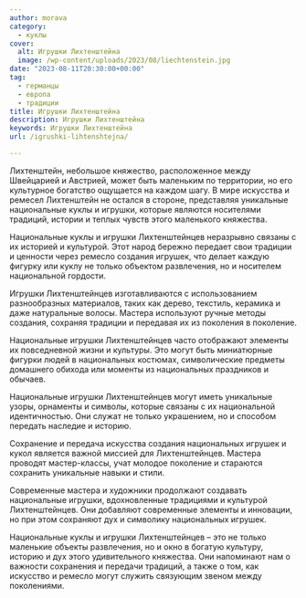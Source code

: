 ```yaml
---
author: morava
category:
  - куклы
cover:
  alt: Игрушки Лихтенштейна
  image: /wp-content/uploads/2023/08/liechtenstein.jpg
date: "2023-08-11T20:30:00+00:00"
tag:
  - германцы
  - европа
  - традиции
title: Игрушки Лихтенштейна
description: Игрушки Лихтенштейна
keywords: Игрушки Лихтенштейна
url: /igrushki-lihtenshtejna/

---
```

Лихтенштейн, небольшое княжество, расположенное между Швейцарией и Австрией, может быть маленьким по территории, но его культурное богатство ощущается на каждом шагу. В мире искусства и ремесел Лихтенштейн не остался в стороне, представляя уникальные национальные куклы и игрушки, которые являются носителями традиций, истории и теплых чувств этого маленького княжества.

Национальные куклы и игрушки Лихтенштейнцев неразрывно связаны с их историей и культурой. Этот народ бережно передает свои традиции и ценности через ремесло создания игрушек, что делает каждую фигурку или куклу не только объектом развлечения, но и носителем национальной гордости.

Игрушки Лихтенштейнцев изготавливаются с использованием разнообразных материалов, таких как дерево, текстиль, керамика и даже натуральные волосы. Мастера используют ручные методы создания, сохраняя традиции и передавая их из поколения в поколение.

Национальные игрушки Лихтенштейнцев часто отображают элементы их повседневной жизни и культуры. Это могут быть миниатюрные фигурки людей в национальных костюмах, символические предметы домашнего обихода или моменты из национальных праздников и обычаев.

Национальные игрушки Лихтенштейнцев могут иметь уникальные узоры, орнаменты и символы, которые связаны с их национальной идентичностью. Они служат не только украшением, но и способом передать наследие и историю.

Сохранение и передача искусства создания национальных игрушек и кукол является важной миссией для Лихтенштейнцев. Мастера проводят мастер-классы, учат молодое поколение и стараются сохранить уникальные навыки и стили.

Современные мастера и художники продолжают создавать национальные игрушки, вдохновленные традициями и культурой Лихтенштейнцев. Они добавляют современные элементы и инновации, но при этом сохраняют дух и символику национальных игрушек.

Национальные куклы и игрушки Лихтенштейнцев – это не только маленькие объекты развлечения, но и окно в богатую культуру, историю и дух этого удивительного княжества. Они напоминают нам о важности сохранения и передачи традиций, а также о том, как искусство и ремесло могут служить связующим звеном между поколениями.
